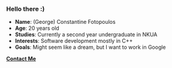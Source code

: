 ### Hello there :)

- **Name**: (George) Constantine Fotopoulos
- **Age**: 20 years old
- **Studies**: Currently a second year undergraduate in NKUA
- **Interests**: Software development mostly in C++
- **Goals**: Might seem like a dream, but I want to work in Google

**[Contact Me](mailto:pitmtech.costas@gmail.com)**

